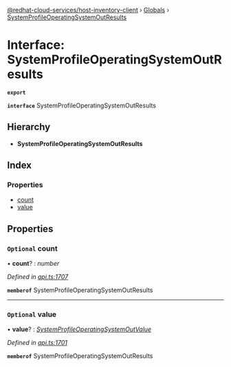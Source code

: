 [@redhat-cloud-services/host-inventory-client](../README.md) › [Globals](../globals.md) › [SystemProfileOperatingSystemOutResults](systemprofileoperatingsystemoutresults.md)

# Interface: SystemProfileOperatingSystemOutResults

**`export`** 

**`interface`** SystemProfileOperatingSystemOutResults

## Hierarchy

* **SystemProfileOperatingSystemOutResults**

## Index

### Properties

* [count](systemprofileoperatingsystemoutresults.md#optional-count)
* [value](systemprofileoperatingsystemoutresults.md#optional-value)

## Properties

### `Optional` count

• **count**? : *number*

*Defined in [api.ts:1707](https://github.com/RedHatInsights/javascript-clients/blob/master/packages/host-inventory/api.ts#L1707)*

**`memberof`** SystemProfileOperatingSystemOutResults

___

### `Optional` value

• **value**? : *[SystemProfileOperatingSystemOutValue](systemprofileoperatingsystemoutvalue.md)*

*Defined in [api.ts:1701](https://github.com/RedHatInsights/javascript-clients/blob/master/packages/host-inventory/api.ts#L1701)*

**`memberof`** SystemProfileOperatingSystemOutResults
